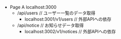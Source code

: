 - Page A localhost:3000
  - /api/users // ユーザー一覧のデータ取得
    - localhost:3001/v1/users // 外部APIへの依存
  - /api/notice // お知らせデータ取得
    - localhost:3002/v1/notices // 外部APIへの依存